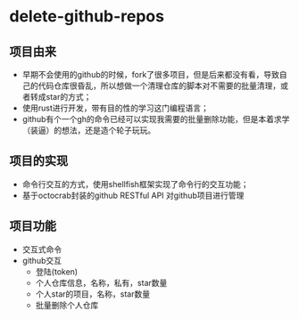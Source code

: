 # delete-github-repos
## 项目由来
* 早期不会使用的github的时候，fork了很多项目，但是后来都没有看，导致自己的代码仓库很昏乱，所以想做一个清理仓库的脚本对不需要的批量清理，或者转成star的方式；
* 使用rust进行开发，带有目的性的学习这门编程语言；
* github有个一个gh的命令已经可以实现我需要的批量删除功能，但是本着求学（装逼）的想法，还是造个轮子玩玩。

## 项目的实现
* 命令行交互的方式，使用shellfish框架实现了命令行的交互功能；
* 基于octocrab封装的github RESTful API 对github项目进行管理

## 项目功能
* 交互式命令
* github交互
    * 登陆(token)
    * 个人仓库信息，名称，私有，star数量
    * 个人star的项目，名称，star数量
    * 批量删除个人仓库
